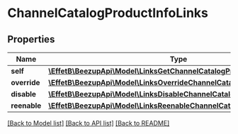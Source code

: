 # ChannelCatalogProductInfoLinks

## Properties
Name | Type | Description | Notes
------------ | ------------- | ------------- | -------------
**self** | [**\EffetB\BeezupApi\Model\LinksGetChannelCatalogProductInfoLink**](LinksGetChannelCatalogProductInfoLink.md) |  | 
**override** | [**\EffetB\BeezupApi\Model\LinksOverrideChannelCatalogProductValuesLink**](LinksOverrideChannelCatalogProductValuesLink.md) |  | 
**disable** | [**\EffetB\BeezupApi\Model\LinksDisableChannelCatalogProductLink**](LinksDisableChannelCatalogProductLink.md) |  | [optional] 
**reenable** | [**\EffetB\BeezupApi\Model\LinksReenableChannelCatalogProductLink**](LinksReenableChannelCatalogProductLink.md) |  | [optional] 

[[Back to Model list]](../README.md#documentation-for-models) [[Back to API list]](../README.md#documentation-for-api-endpoints) [[Back to README]](../README.md)


